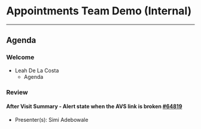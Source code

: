 # Appointments Team Demo (Internal) 

---

## Agenda

### Welcome

- Leah De La Costa
  - Agenda

### Review 

#### After Visit Summary - Alert state when the AVS link is broken [#64819](https://app.zenhub.com/workspaces/appointments-team-603fdef281af6500110a1691/issues/gh/department-of-veterans-affairs/va.gov-team/64819)
  - Presenter(s): Simi Adebowale

